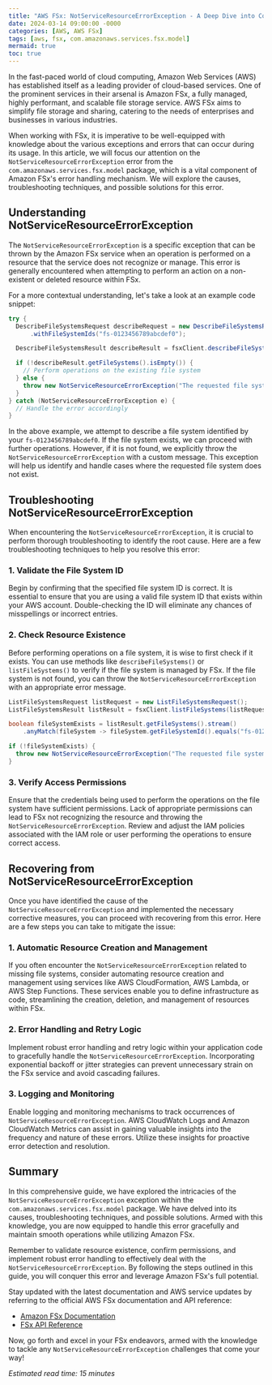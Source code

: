 ```yaml
---
title: "AWS FSx: NotServiceResourceErrorException - A Deep Dive into Comprehending Amazon FSx's Error Handling Mechanism"
date: 2024-03-14 09:00:00 -0000
categories: [AWS, AWS FSx]
tags: [aws, fsx, com.amazonaws.services.fsx.model]
mermaid: true
toc: true
---
```



In the fast-paced world of cloud computing, Amazon Web Services (AWS) has established itself as a leading provider of cloud-based services. One of the prominent services in their arsenal is Amazon FSx, a fully managed, highly performant, and scalable file storage service. AWS FSx aims to simplify file storage and sharing, catering to the needs of enterprises and businesses in various industries.

When working with FSx, it is imperative to be well-equipped with knowledge about the various exceptions and errors that can occur during its usage. In this article, we will focus our attention on the `NotServiceResourceErrorException` error from the `com.amazonaws.services.fsx.model` package, which is a vital component of Amazon FSx's error handling mechanism. We will explore the causes, troubleshooting techniques, and possible solutions for this error.

## Understanding NotServiceResourceErrorException

The `NotServiceResourceErrorException` is a specific exception that can be thrown by the Amazon FSx service when an operation is performed on a resource that the service does not recognize or manage. This error is generally encountered when attempting to perform an action on a non-existent or deleted resource within FSx.

For a more contextual understanding, let's take a look at an example code snippet:

```java
try {
  DescribeFileSystemsRequest describeRequest = new DescribeFileSystemsRequest()
      .withFileSystemIds("fs-0123456789abcdef0");

  DescribeFileSystemsResult describeResult = fsxClient.describeFileSystems(describeRequest);

  if (!describeResult.getFileSystems().isEmpty()) {
    // Perform operations on the existing file system
  } else {
    throw new NotServiceResourceErrorException("The requested file system does not exist.");
  }
} catch (NotServiceResourceErrorException e) {
  // Handle the error accordingly
}
```

In the above example, we attempt to describe a file system identified by your `fs-0123456789abcdef0`. If the file system exists, we can proceed with further operations. However, if it is not found, we explicitly throw the `NotServiceResourceErrorException` with a custom message. This exception will help us identify and handle cases where the requested file system does not exist.

## Troubleshooting NotServiceResourceErrorException

When encountering the `NotServiceResourceErrorException`, it is crucial to perform thorough troubleshooting to identify the root cause. Here are a few troubleshooting techniques to help you resolve this error:

### 1. Validate the File System ID

Begin by confirming that the specified file system ID is correct. It is essential to ensure that you are using a valid file system ID that exists within your AWS account. Double-checking the ID will eliminate any chances of misspellings or incorrect entries.

### 2. Check Resource Existence

Before performing operations on a file system, it is wise to first check if it exists. You can use methods like `describeFileSystems()` or `listFileSystems()` to verify if the file system is managed by FSx. If the file system is not found, you can throw the `NotServiceResourceErrorException` with an appropriate error message.

```java
ListFileSystemsRequest listRequest = new ListFileSystemsRequest();
ListFileSystemsResult listResult = fsxClient.listFileSystems(listRequest);

boolean fileSystemExists = listResult.getFileSystems().stream()
    .anyMatch(fileSystem -> fileSystem.getFileSystemId().equals("fs-0123456789abcdef0"));

if (!fileSystemExists) {
  throw new NotServiceResourceErrorException("The requested file system does not exist.");
}
```

### 3. Verify Access Permissions

Ensure that the credentials being used to perform the operations on the file system have sufficient permissions. Lack of appropriate permissions can lead to FSx not recognizing the resource and throwing the `NotServiceResourceErrorException`. Review and adjust the IAM policies associated with the IAM role or user performing the operations to ensure correct access.

## Recovering from NotServiceResourceErrorException

Once you have identified the cause of the `NotServiceResourceErrorException` and implemented the necessary corrective measures, you can proceed with recovering from this error. Here are a few steps you can take to mitigate the issue:

### 1. Automatic Resource Creation and Management

If you often encounter the `NotServiceResourceErrorException` related to missing file systems, consider automating resource creation and management using services like AWS CloudFormation, AWS Lambda, or AWS Step Functions. These services enable you to define infrastructure as code, streamlining the creation, deletion, and management of resources within FSx.

### 2. Error Handling and Retry Logic

Implement robust error handling and retry logic within your application code to gracefully handle the `NotServiceResourceErrorException`. Incorporating exponential backoff or jitter strategies can prevent unnecessary strain on the FSx service and avoid cascading failures.

### 3. Logging and Monitoring

Enable logging and monitoring mechanisms to track occurrences of `NotServiceResourceErrorException`. AWS CloudWatch Logs and Amazon CloudWatch Metrics can assist in gaining valuable insights into the frequency and nature of these errors. Utilize these insights for proactive error detection and resolution.

## Summary

In this comprehensive guide, we have explored the intricacies of the `NotServiceResourceErrorException` exception within the `com.amazonaws.services.fsx.model` package. We have delved into its causes, troubleshooting techniques, and possible solutions. Armed with this knowledge, you are now equipped to handle this error gracefully and maintain smooth operations while utilizing Amazon FSx.

Remember to validate resource existence, confirm permissions, and implement robust error handling to effectively deal with the `NotServiceResourceErrorException`. By following the steps outlined in this guide, you will conquer this error and leverage Amazon FSx's full potential.

Stay updated with the latest documentation and AWS service updates by referring to the official AWS FSx documentation and API reference:

- [Amazon FSx Documentation](https://docs.aws.amazon.com/fsx/latest/WindowsGuide/whatisamazonfsx.html)
- [FSx API Reference](https://docs.aws.amazon.com/sdk-for-java/v1/developer-guide/welcome.html)

Now, go forth and excel in your FSx endeavors, armed with the knowledge to tackle any `NotServiceResourceErrorException` challenges that come your way!

*Estimated read time: 15 minutes*